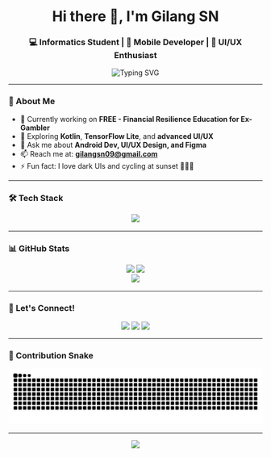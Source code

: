 <!-- GITHUB PROFILE README -->

<h1 align="center">Hi there 👋, I'm Gilang SN</h1>
<h3 align="center">💻 Informatics Student | 📱 Mobile Developer | 🎨 UI/UX Enthusiast</h3>

<p align="center">
  <img src="https://readme-typing-svg.demolab.com?font=Fira+Code&size=20&pause=1000&color=6DD5ED&center=true&vCenter=true&width=500&lines=Welcome+to+my+GitHub!;I'm+Gilang+S.+N.;Mobile+Dev+%7C+UI%2FUX+%7C+AI+Enthusiast" alt="Typing SVG" />
</p>

---

### 🌌 About Me

- 🔭 Currently working on **FREE - Financial Resilience Education for Ex-Gambler**
- 🌱 Exploring **Kotlin**, **TensorFlow Lite**, and **advanced UI/UX**
- 💬 Ask me about **Android Dev, UI/UX Design, and Figma**
- 📫 Reach me at: **gilangsn09@gmail.com**
- ⚡ Fun fact: I love dark UIs and cycling at sunset 🌇🚴‍♂️

---

### 🛠️ Tech Stack

<p align="center">
  <img src="https://skillicons.dev/icons?i=kotlin,androidstudio,figma,react,tailwind,python,firebase,git,vscode" />
</p>

---

### 📊 GitHub Stats

<p align="center">
  <img src="https://github-readme-stats.vercel.app/api?username=GilangSN23&show_icons=true&theme=tokyonight&hide_border=true" width="48%" />
  <img src="https://github-readme-streak-stats.herokuapp.com?user=GilangSN23&theme=tokyonight&hide_border=true" width="48%" />
  <br />
  <img src="https://github-readme-stats.vercel.app/api/top-langs/?username=GilangSN23&layout=compact&theme=tokyonight&hide_border=true" width="48%" />
</p>

---

### 🔗 Let's Connect!

<p align="center">
  <a href="mailto:gilangsn09@gmail.com"><img src="https://img.shields.io/badge/Gmail-D14836?style=for-the-badge&logo=gmail&logoColor=white" /></a>
  <a href="https://www.linkedin.com/in/gilangsrinayaka/" target="_blank"><img src="https://img.shields.io/badge/LinkedIn-0077B5?style=for-the-badge&logo=linkedin&logoColor=white" /></a>
  <a href="https://gilangsn23.github.io/GSN_Porto"><img src="https://img.shields.io/badge/Portfolio-000000?style=for-the-badge&logo=google-chrome&logoColor=white" /></a>
</p>

---

### 🐍 Contribution Snake

<p align="center">
  <img src="https://github.com/GilangSN23/GilangSN23/blob/output/github-contribution-grid-snake.svg" alt="snake animation" />
</p>

---

<p align="center">
  <img src="https://capsule-render.vercel.app/api?type=waving&height=100&color=2193b0,6dd5ed&section=footer&reload=1"/>
</p>
